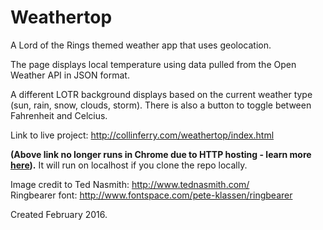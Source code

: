 # Weathertop
A Lord of the Rings themed weather app that uses geolocation.

The page displays local temperature using data pulled from the Open Weather API in JSON format.

A different LOTR background displays based on the current weather type (sun, rain, snow, clouds, storm). There is also a button to toggle between Fahrenheit and Celcius.

Link to live project: http://collinferry.com/weathertop/index.html

<strong>(Above link no longer runs in Chrome due to HTTP hosting - learn more <a href="https://sites.google.com/a/chromium.org/dev/Home/chromium-security/deprecating-powerful-features-on-insecure-origins">here</a>).</strong> It will run on localhost if you clone the repo locally.

Image credit to Ted Nasmith: http://www.tednasmith.com/ </br>
Ringbearer font: http://www.fontspace.com/pete-klassen/ringbearer

Created February 2016.
